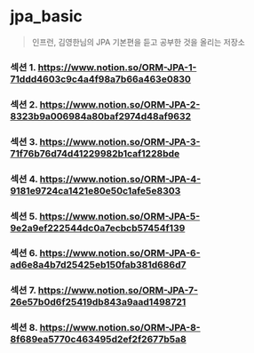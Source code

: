 # jpa_basic
> 인프런, 김영한님의 JPA 기본편을 듣고 공부한 것을 올리는 저장소

### 섹션 1. https://www.notion.so/ORM-JPA-1-71ddd4603c9c4a4f98a7b66a463e0830

### 섹션 2. https://www.notion.so/ORM-JPA-2-8323b9a006984a80baf2974d48af9632

### 섹션 3. https://www.notion.so/ORM-JPA-3-71f76b76d74d41229982b1caf1228bde

### 섹션 4. https://www.notion.so/ORM-JPA-4-9181e9724ca1421e80e50c1afe5e8303

### 섹션 5. https://www.notion.so/ORM-JPA-5-9e2a9ef222544dc0a7ecbcb57454f139

### 섹션 6. https://www.notion.so/ORM-JPA-6-ad6e8a4b7d25425eb150fab381d686d7

### 섹션 7. https://www.notion.so/ORM-JPA-7-26e57b0d6f25419db843a9aad1498721

### 섹션 8. https://www.notion.so/ORM-JPA-8-8f689ea5770c463495d2ef2f2677b5a8

